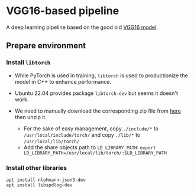 # VGG16-based pipeline

A deep learning pipeline based on the good old [VGG16 model](https://www.kaggle.com/code/blurredmachine/vggnet-16-architecture-a-complete-guide).

## Prepare environment

### Install `libtorch`
* While PyTorch is used in training, `libtorch` is used to productionize the
model in C++ to enhance performance.

* Ubuntu 22.04 provides package `libtorch-dev` but seems it doesn't work.

* We need to manually download the corresponding zip file from
[here](https://pytorch.org/get-started/locally/) then unzip it.
  * For the sake of easy management, copy `./include/*` to
  `/usr/local/include/torch/` and copy `./lib/*` to `/usr/local/lib/torch/`
  * Add the share objects path to `LD_LIBRARY_PATH`:
  `export LD_LIBRARY_PATH=/usr/local/lib/torch/:$LD_LIBRARY_PATH`

### Install other libraries

```
apt install nlohmann-json3-dev
apt install libspdlog-dev
```